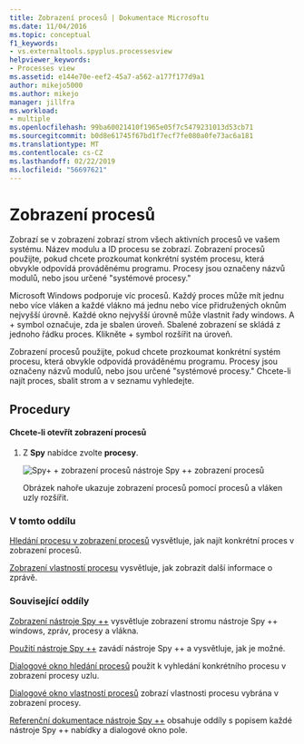 ```yaml
---
title: Zobrazení procesů | Dokumentace Microsoftu
ms.date: 11/04/2016
ms.topic: conceptual
f1_keywords:
- vs.externaltools.spyplus.processesview
helpviewer_keywords:
- Processes view
ms.assetid: e144e70e-eef2-45a7-a562-a177f177d9a1
author: mikejo5000
ms.author: mikejo
manager: jillfra
ms.workload:
- multiple
ms.openlocfilehash: 99ba60021410f1965e05f7c5479231013d53cb71
ms.sourcegitcommit: b0d8e61745f67bd1f7ecf7fe080a0fe73ac6a181
ms.translationtype: MT
ms.contentlocale: cs-CZ
ms.lasthandoff: 02/22/2019
ms.locfileid: "56697621"
---
```

# <a name="processes-view"></a>Zobrazení procesů
Zobrazí se v zobrazení zobrazí strom všech aktivních procesů ve vašem systému. Název modulu a ID procesu se zobrazí. Zobrazení procesů použijte, pokud chcete prozkoumat konkrétní systém procesu, která obvykle odpovídá prováděnému programu. Procesy jsou označeny názvů modulů, nebo jsou určené "systémové procesy."

 Microsoft Windows podporuje víc procesů. Každý proces může mít jednu nebo více vláken a každé vlákno má jednu nebo více přidružených oknům nejvyšší úrovně. Každé okno nejvyšší úrovně může vlastnit řady windows. A + symbol označuje, zda je sbalen úroveň. Sbalené zobrazení se skládá z jednoho řádku proces. Klikněte + symbol rozšířit na úroveň.

 Zobrazení procesů použijte, pokud chcete prozkoumat konkrétní systém procesu, která obvykle odpovídá prováděnému programu. Procesy jsou označeny názvů modulů, nebo jsou určené "systémové procesy." Chcete-li najít proces, sbalit strom a v seznamu vyhledejte.

## <a name="procedures"></a>Procedury

#### <a name="to-open-the-processes-view"></a>Chcete-li otevřít zobrazení procesů

1. Z **Spy** nabídce zvolte **procesy**.

   ![Spy&#43; &#43; zobrazení procesů](../debugger/media/spy--_processes.png "nástroje Spy ++ _Processes") nástroje Spy ++ zobrazení procesů

   Obrázek nahoře ukazuje zobrazení procesů pomocí procesů a vláken uzly rozšířit.

### <a name="in-this-section"></a>V tomto oddílu
 [Hledání procesu v zobrazení procesů](../debugger/how-to-search-for-a-process-in-processes-view.md) vysvětluje, jak najít konkrétní proces v zobrazení procesů.

 [Zobrazení vlastností procesu](../debugger/how-to-display-process-properties.md) vysvětluje, jak zobrazit další informace o zprávě.

### <a name="related-sections"></a>Související oddíly
 [Zobrazení nástroje Spy ++](../debugger/spy-increment-views.md) vysvětluje zobrazení stromu nástroje Spy ++ windows, zpráv, procesy a vlákna.

 [Použití nástroje Spy ++](../debugger/using-spy-increment.md) zavádí nástroje Spy ++ a vysvětluje, jak je možné.

 [Dialogové okno hledání procesů](../debugger/process-search-dialog-box.md) použit k vyhledání konkrétního procesu v zobrazení procesy uzlu.

 [Dialogové okno vlastností procesů](../debugger/process-properties-dialog-box.md) zobrazí vlastnosti procesu vybrána v zobrazení procesy.

 [Referenční dokumentace nástroje Spy ++](../debugger/spy-increment-reference.md) obsahuje oddíly s popisem každé nástroje Spy ++ nabídky a dialogové okno pole.